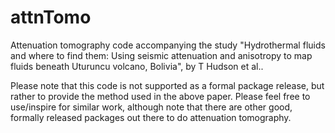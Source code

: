 # attnTomo
Attenuation tomography code accompanying the study "Hydrothermal fluids and where to find them: Using seismic attenuation and anisotropy to map fluids beneath Uturuncu volcano, Bolivia", by T Hudson et al..

Please note that this code is not supported as a formal package release, but rather to provide the method used in the above paper. Please feel free to use/inspire for similar work, although note that there are other good, formally released packages out there to do attenuation tomography.

